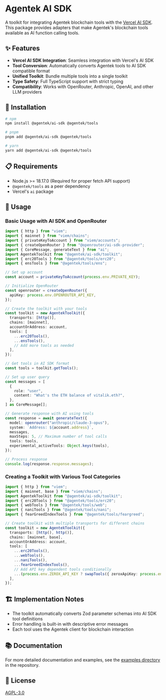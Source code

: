# Agentek AI SDK

A toolkit for integrating Agentek blockchain tools with the [Vercel AI SDK](https://sdk.vercel.ai/). This package provides adapters that make Agentek's blockchain tools available as AI function calling tools.

## ✨ Features

- **Vercel AI SDK Integration**: Seamless integration with Vercel's AI SDK
- **Tool Conversion**: Automatically converts Agentek tools to AI SDK compatible format
- **Unified Toolkit**: Bundle multiple tools into a single toolkit
- **Type Safety**: Full TypeScript support with strict typing
- **Compatibility**: Works with OpenRouter, Anthropic, OpenAI, and other LLM providers

## 🚀 Installation

```bash
# npm
npm install @agentek/ai-sdk @agentek/tools

# pnpm
pnpm add @agentek/ai-sdk @agentek/tools

# yarn
yarn add @agentek/ai-sdk @agentek/tools
```

## 📋 Requirements

- Node.js >= 18.17.0 (Required for proper fetch API support)
- `@agentek/tools` as a peer dependency
- Vercel's `ai` package

## 🔧 Usage

### Basic Usage with AI SDK and OpenRouter

```typescript
import { http } from "viem";
import { mainnet } from "viem/chains";
import { privateKeyToAccount } from "viem/accounts";
import { createOpenRouter } from "@openrouter/ai-sdk-provider";
import { CoreMessage, generateText } from "ai";
import AgentekToolkit from "@agentek/ai-sdk/toolkit";
import { erc20Tools } from "@agentek/tools/erc20";
import { ensTools } from "@agentek/tools/ens";

// Set up account
const account = privateKeyToAccount(process.env.PRIVATE_KEY);

// Initialize OpenRouter
const openrouter = createOpenRouter({
  apiKey: process.env.OPENROUTER_API_KEY,
});

// Create the toolkit with your tools
const toolkit = new AgentekToolkit({
  transports: [http()],
  chains: [mainnet],
  accountOrAddress: account,
  tools: [
    ...erc20Tools(),
    ...ensTools(),
    // Add more tools as needed
  ],
});

// Get tools in AI SDK format
const tools = toolkit.getTools();

// Set up user query
const messages = [
  {
    role: "user",
    content: "What's the ETH balance of vitalik.eth?",
  },
] as CoreMessage[];

// Generate response with AI using tools
const response = await generateText({
  model: openrouter("anthropic/claude-3-opus"),
  system: `Address: ${account.address}`,
  messages,
  maxSteps: 5, // Maximum number of tool calls
  tools: tools,
  experimental_activeTools: Object.keys(tools),
});

// Process response
console.log(response.response.messages);
```

### Creating a Toolkit with Various Tool Categories

```typescript
import { http } from "viem";
import { mainnet, base } from "viem/chains";
import AgentekToolkit from "@agentek/ai-sdk/toolkit";
import { erc20Tools } from "@agentek/tools/erc20";
import { webTools } from "@agentek/tools/web";
import { naniTools } from "@agentek/tools/nani";
import { fearGreedIndexTools } from "@agentek/tools/feargreed";

// Create toolkit with multiple transports for different chains
const toolkit = new AgentekToolkit({
  transports: [http(), http()],
  chains: [mainnet, base],
  accountOrAddress: account,
  tools: [
    ...erc20Tools(),
    ...webTools(),
    ...naniTools(),
    ...fearGreedIndexTools(),
    // Add API key dependent tools conditionally
    ...(process.env.ZEROX_API_KEY ? swapTools({ zeroxApiKey: process.env.ZEROX_API_KEY }) : []),
  ],
});
```

## 🏗️ Implementation Notes

- The toolkit automatically converts Zod parameter schemas into AI SDK tool definitions
- Error handling is built-in with descriptive error messages
- Each tool uses the Agentek client for blockchain interaction

## 📚 Documentation

For more detailed documentation and examples, see the [examples directory](https://github.com/NaniDAO/agentek/tree/main/examples) in the repository.

## 📄 License

[AGPL-3.0](https://www.gnu.org/licenses/agpl-3.0.en.html)